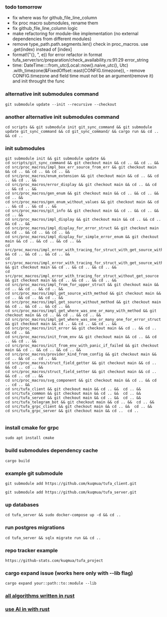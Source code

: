 ### todo tomorrow
* fix where was for github_file_line_column
* fix proc macro submodules, rename them
* fix github_file_line_column logic
* make refactoring for module-like implementation (no external dependencies from different modules)
* remove type_path.path.segments.len() check in proc_macros. use .get(index) instead of [index]
* format!("{}, ", e)) for error refactor in format tufa_server/src/preparation/check_availability.rs:91:29 error_string
* time: DateTime::<Utc>::from_utc(Local::now().naive_utc(), Utc)
                    .with_timezone(&FixedOffset::east(CONFIG.timezone)), - remove CONFIG.timezone and field time must not be an argument(remove it) and init throught the func

### alternative init submodules command
```
git submodule update --init --recursive --checkout
```

### another alternative init submodules command
```
cd scripts && git submodule init git_sync_command && git submodule update git_sync_command && cd git_sync_command/ && cargo run && cd .. && cd ..
```

### init submodules 
```
git submodule init && git submodule update && 
cd scripts/git_sync_command && git checkout main && cd .. && cd .. &&
cd src/proc_macros/impl_box_err_source_from_err && git checkout main && cd .. && cd .. && cd .. &&
cd src/proc_macros/enum_extension && git checkout main && cd .. && cd .. && cd .. &&
cd src/proc_macros/error_display && git checkout main && cd .. && cd .. && cd .. &&
cd src/proc_macros/gen_enum && git checkout main && cd .. && cd .. && cd .. &&
cd src/proc_macros/gen_enum_without_values && git checkout main && cd .. && cd .. && cd .. &&
cd src/proc_macros/git_info && git checkout main && cd .. && cd .. && cd .. &&
cd src/proc_macros/impl_display && git checkout main && cd .. && cd .. && cd .. &&
cd src/proc_macros/impl_display_for_error_struct && git checkout main && cd .. && cd .. && cd .. &&
cd src/proc_macros/impl_display_for_simple_error_enum && git checkout main && cd .. && cd .. && cd .. &&
cd src/proc_macros/impl_error_with_tracing_for_struct_with_get_source_with_get_where_was && cd .. && cd .. && cd .. &&
cd src/proc_macros/impl_error_with_tracing_for_struct_with_get_source_without_get_where_was && git checkout main && cd .. && cd .. && cd .. &&
cd src/proc_macros/impl_error_with_tracing_for_struct_without_get_source && git checkout main && cd .. && cd .. && cd .. &&
cd src/proc_macros/impl_from_for_upper_struct && git checkout main && cd .. && cd .. && cd .. &&
cd src/proc_macros/impl_get_source_with_method && git checkout main && cd .. && cd .. && cd .. &&
cd src/proc_macros/impl_get_source_without_method && git checkout main && cd .. && cd .. && cd .. &&
cd src/proc_macros/impl_get_where_was_one_or_many_with_method && git checkout main && cd .. && cd .. && cd .. &&
cd src/proc_macros/impl_get_where_was_one_or_many_one_for_error_struct && git checkout main && cd .. && cd .. && cd .. &&
cd src/proc_macros/init_error && git checkout main && cd .. && cd .. && cd .. &&
cd src/proc_macros/init_from_env && git checkout main && cd .. && cd .. && cd .. &&
cd src/proc_macros/init_from_env_with_panic_if_failed && git checkout main && cd .. && cd .. && cd .. &&
cd src/proc_macros/provider_kind_from_config && git checkout main && cd .. && cd .. cd .. &&
cd src/proc_macros/struct_field_getter && git checkout main && cd .. && cd .. cd .. &&
cd src/proc_macros/struct_field_setter && git checkout main && cd .. && cd .. cd .. &&
cd src/proc_macros/svg_component && git checkout main && cd .. && cd .. cd .. &&
cd src/tufa_client && git checkout main && cd .. &&  cd .. &&
cd src/tufa_common && git checkout main && cd .. &&  cd .. &&
cd src/tufa_server && git checkout main && cd .. &&  cd .. &&
cd src/tufa_telegram_bot && git checkout main && cd .. &&  cd .. &&
cd src/tufa_grpc_client && git checkout main && cd .. &&  cd .. &&
cd src/tufa_grpc_server && git checkout main && cd ..  cd ..


```
### install cmake for grpc
```
sudo apt install cmake
```
### build submodules dependency cache
```
cargo build
```
### example git submodule
```
git submodule add https://github.com/kuqmua/tufa_client.git
```
```
git submodule add https://github.com/kuqmua/tufa_server.git
```
### up databases
```
cd tufa_server && sudo docker-compose up -d && cd ..
```
### run postgres migrations
```  
cd tufa_server && sqlx migrate run && cd ..
```
### repo tracker example
```
https://github-stats.com/kuqmua/tufa_project
```
### cargo expand issue (works here only with --lib flag)
```
cargo expand your::path::to::module --lib
```
### [all algorithms written in rust](https://github.com/TheAlgorithms/Rust)

### [use AI in with rust](https://youtu.be/StMP7g-0wK4)
